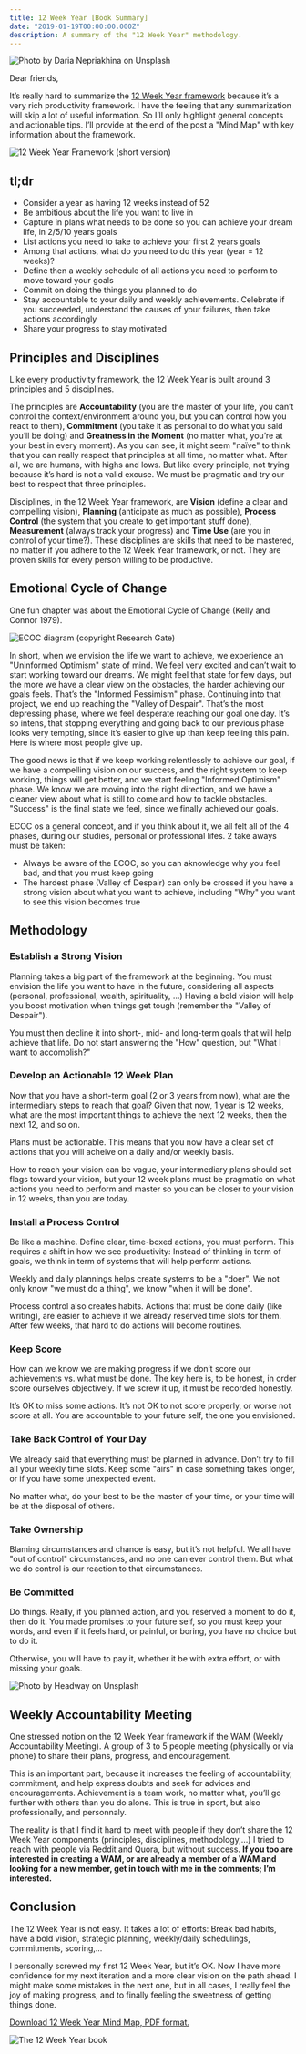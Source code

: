 ```yaml
---
title: 12 Week Year [Book Summary]
date: "2019-01-19T00:00:00.000Z"
description: A summary of the "12 Week Year" methodology.
---
```


![Photo by Daria Nepriakhina on Unsplash](./daria-nepriakhina-474036-unsplash.jpg)

Dear friends,

It’s really hard to summarize the [12 Week Year framework](https://amzn.to/2MqrxZe) because it’s a very rich productivity framework. I have the feeling that any summarization will skip a lot of useful information. So I’ll only highlight general concepts and actionable tips. I’ll provide at the end of the post a "Mind Map" with key information about the framework.

![12 Week Year Framework (short version)](./12-week-year.png)

## tl;dr

- Consider a year as having 12 weeks instead of 52
- Be ambitious about the life you want to live in
- Capture in plans what needs to be done so you can achieve your dream life, in 2/5/10 years goals
- List actions you need to take to achieve your first 2 years goals
- Among that actions, what do you need to do this year (year = 12 weeks)?
- Define then a weekly schedule of all actions you need to perform to move toward your goals
- Commit on doing the things you planned to do
- Stay accountable to your daily and weekly achievements. Celebrate if you succeeded, understand the causes of your failures, then take actions accordingly
- Share your progress to stay motivated

## Principles and Disciplines

Like every productivity framework, the 12 Week Year is built around 3 principles and 5 disciplines.

The principles are **Accountability** (you are the master of your life, you can’t control the context/environment around you, but you can control how you react to them), **Commitment** (you take it as personal to do what you said you’ll be doing) and **Greatness in the Moment** (no matter what, you’re at your best in every moment). As you can see, it might seem "naïve" to think that you can really respect that principles at all time, no matter what. After all, we are humans, with highs and lows. But like every principle, not trying because it’s hard is not a valid excuse. We must be pragmatic and try our best to respect that three principles.

Disciplines, in the 12 Week Year framework, are **Vision** (define a clear and compelling vision), **Planning** (anticipate as much as possible), **Process Control** (the system that you create to get important stuff done), **Measurement** (always track your progress) and **Time Use** (are you in control of your time?). These disciplines are skills that need to be mastered, no matter if you adhere to the 12 Week Year framework, or not. They are proven skills for every person willing to be productive.

## Emotional Cycle of Change

One fun chapter was about the Emotional Cycle of Change (Kelly and Connor 1979).

![ECOC diagram (copyright Research Gate)](./Emotional-Cycle-of-Change-showing-a-clients-emotional-mood-regarding-goals-and.png)

In short, when we envision the life we want to achieve, we experience an "Uninformed Optimism" state of mind. We feel very excited and can’t wait to start working toward our dreams. We might feel that state for few days, but the more we have a clear view on the obstacles, the harder achieving our goals feels. That’s the "Informed Pessimism" phase. Continuing into that project, we end up reaching the "Valley of Despair". That’s the most depressing phase, where we feel desperate reaching our goal one day. It’s so intens, that stopping everything and going back to our previous phase looks very tempting, since it’s easier to give up than keep feeling this pain. Here is where most people give up.

The good news is that if we keep working relentlessly to achieve our goal, if we have a compelling vision on our success, and the right system to keep working, things will get better, and we start feeling "Informed Optimism" phase. We know we are moving into the right direction, and we have a cleaner view about what is still to come and how to tackle obstacles. "Success" is the final state we feel, since we finally achieved our goals.

ECOC os a general concept, and if you think about it, we all felt all of the 4 phases, during our studies, personal or professional lifes. 2 take aways must be taken:

- Always be aware of the ECOC, so you can aknowledge why you feel bad, and that you must keep going
- The hardest phase (Valley of Despair) can only be crossed if you have a strong vision about what you want to achieve, including "Why" you want to see this vision becomes true

## Methodology

### Establish a Strong Vision

Planning takes a big part of the framework at the beginning. You must envision the life you want to have in the future, considering all aspects (personal, professional, wealth, spirituality, …) Having a bold vision will help you boost motivation when things get tough (remember the "Valley of Despair").

You must then decline it into short-, mid- and long-term goals that will help achieve that life. Do not start answering the "How" question, but "What I want to accomplish?"

### Develop an Actionable 12 Week Plan

Now that you have a short-term goal (2 or 3 years from now), what are the intermediary steps to reach that goal? Given that now, 1 year is 12 weeks, what are the most important things to achieve the next 12 weeks, then the next 12, and so on.

Plans must be actionable. This means that you now have a clear set of actions that you will acheive on a daily and/or weekly basis.

How to reach your vision can be vague, your intermediary plans should set flags toward your vision, but your 12 week plans must be pragmatic on what actions you need to perform and master so you can be closer to your vision in 12 weeks, than you are today.

### Install a Process Control

Be like a machine. Define clear, time-boxed actions, you must perform. This requires a shift in how we see productivity: Instead of thinking in term of goals, we think in term of systems that will help perform actions.

Weekly and daily plannings helps create systems to be a "doer". We not only know "we must do a thing", we know "when it will be done".

Process control also creates habits. Actions that must be done daily (like writing), are easier to achieve if we already reserved time slots for them. After few weeks, that hard to do actions will become routines.

### Keep Score

How can we know we are making progress if we don’t score our achievements vs. what must be done. The key here is, to be honest, in order score ourselves objectively. If we screw it up, it must be recorded honestly.

It’s OK to miss some actions. It’s not OK to not score properly, or worse not score at all. You are accountable to your future self, the one you envisioned.

### Take Back Control of Your Day

We already said that everything must be planned in advance. Don’t try to fill all your weekly time slots. Keep some "airs" in case something takes longer, or if you have some unexpected event.

No matter what, do your best to be the master of your time, or your time will be at the disposal of others.

### Take Ownership

Blaming circumstances and chance is easy, but it’s not helpful. We all have "out of control" circumstances, and no one can ever control them. But what we do control is our reaction to that circumstances.

### Be Committed

Do things. Really, if you planned action, and you reserved a moment to do it, then do it. You made promises to your future self, so you must keep your words, and even if it feels hard, or painful, or boring, you have no choice but to do it.

Otherwise, you will have to pay it, whether it be with extra effort, or with missing your goals.

![Photo by Headway on Unsplash](./headway-537308-unsplash.jpg)

## Weekly Accountability Meeting

One stressed notion on the 12 Week Year framework if the WAM (Weekly Accountability Meeting). A group of 3 to 5 people meeting (physically or via phone) to share their plans, progress, and encouragement.

This is an important part, because it increases the feeling of accountability, commitment, and help express doubts and seek for advices and encouragements. Achievement is a team work, no matter what, you’ll go further with others than you do alone. This is true in sport, but also professionally, and personnaly.

The reality is that I find it hard to meet with people if they don’t share the 12 Week Year components (principles, disciplines, methodology,…) I tried to reach with people via Reddit and Quora, but without success. **If you too are interested in creating a WAM, or are already a member of a WAM and looking for a new member, get in touch with me in the comments; I’m interested.**

## Conclusion

The 12 Week Year is not easy. It takes a lot of efforts: Break bad habits, have a bold vision, strategic planning, weekly/daily schedulings, commitments, scoring,…

I personally screwed my first 12 Week Year, but it’s OK. Now I have more confidence for my next iteration and a more clear vision on the path ahead. I might make some mistakes in the next one, but in all cases, I really feel the joy of making progress, and to finally feeling the sweetness of getting things done.

[Download 12 Week Year Mind Map, PDF format.](./12-Week-Year-mind-map-htaidirt.com.pdf)

![The 12 Week Year book](./the-12-week-year-book.jpg)
